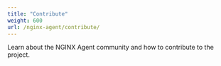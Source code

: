 ```yaml
---
title: "Contribute"
weight: 600
url: /nginx-agent/contribute/
---
```


Learn about the NGINX Agent community and how to contribute to the project.
